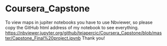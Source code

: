 # Coursera_Capstone
To view maps in jupiter notebooks you have to use Nbviewer, so please copy the GitHub html address of my notebook to see everything.
https://nbviewer.jupyter.org/github/tejapercic/Coursera_Capstone/blob/master/Capstone_Final%20project.ipynb
Thank you!
